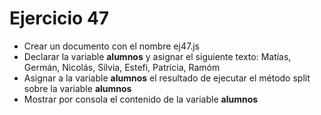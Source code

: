 # Ejercicio 47

* Crear un documento con el nombre ej47.js
* Declarar la variable **alumnos** y asignar el siguiente texto: Matías, Germán, Nicolás, Silvia, Estefi, Patricia, Ramóm
* Asignar a la variable **alumnos** el resultado de ejecutar el método split sobre la variable **alumnos**
* Mostrar por consola el contenido de la variable **alumnos**
